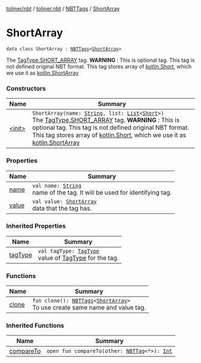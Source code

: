 [toliner/nbt](../../../index.md) / [toliner.nbt](../../index.md) / [NBTTags](../index.md) / [ShortArray](./index.md)

# ShortArray

`data class ShortArray : `[`NBTTags`](../index.md)`<`[`ShortArray`](https://kotlinlang.org/api/latest/jvm/stdlib/kotlin/-short-array/index.html)`>`

The [TagType.SHORT_ARRAY](../../-tag-type/-s-h-o-r-t_-a-r-r-a-y.md) tag.
**WARNING** : This is optional tag. This tag is not defined original NBT format.
This tag stores array of [kotlin.Short](https://kotlinlang.org/api/latest/jvm/stdlib/kotlin/-short/index.html), which we use it as [kotlin.ShortArray](https://kotlinlang.org/api/latest/jvm/stdlib/kotlin/-short-array/index.html)

### Constructors

| Name | Summary |
|---|---|
| [&lt;init&gt;](-init-.md) | `ShortArray(name: `[`String`](https://kotlinlang.org/api/latest/jvm/stdlib/kotlin/-string/index.html)`, list: `[`List`](https://kotlinlang.org/api/latest/jvm/stdlib/kotlin.collections/-list/index.html)`<`[`Short`](https://kotlinlang.org/api/latest/jvm/stdlib/kotlin/-short/index.html)`>)`<br>The [TagType.SHORT_ARRAY](../../-tag-type/-s-h-o-r-t_-a-r-r-a-y.md) tag. **WARNING** : This is optional tag. This tag is not defined original NBT format. This tag stores array of [kotlin.Short](https://kotlinlang.org/api/latest/jvm/stdlib/kotlin/-short/index.html), which we use it as [kotlin.ShortArray](https://kotlinlang.org/api/latest/jvm/stdlib/kotlin/-short-array/index.html) |

### Properties

| Name | Summary |
|---|---|
| [name](name.md) | `val name: `[`String`](https://kotlinlang.org/api/latest/jvm/stdlib/kotlin/-string/index.html)<br>name of the tag. It will be used for identifying tag. |
| [value](value.md) | `val value: `[`ShortArray`](https://kotlinlang.org/api/latest/jvm/stdlib/kotlin/-short-array/index.html)<br>data that the tag has. |

### Inherited Properties

| Name | Summary |
|---|---|
| [tagType](../tag-type.md) | `val tagType: `[`TagType`](../../-tag-type/index.md)<br>value of [TagType](../../-tag-type/index.md) for the tag. |

### Functions

| Name | Summary |
|---|---|
| [clone](clone.md) | `fun clone(): `[`NBTTags`](../index.md)`<`[`ShortArray`](https://kotlinlang.org/api/latest/jvm/stdlib/kotlin/-short-array/index.html)`>`<br>To use create same name and value tag. |

### Inherited Functions

| Name | Summary |
|---|---|
| [compareTo](../compare-to.md) | `open fun compareTo(other: `[`NBTTag`](../../-n-b-t-tag/index.md)`<*>): `[`Int`](https://kotlinlang.org/api/latest/jvm/stdlib/kotlin/-int/index.html) |
